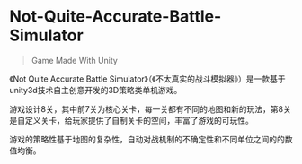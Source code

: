 # Not-Quite-Accurate-Battle-Simulator
> Game Made With Unity

《Not Quite Accurate Battle Simulator》（《不太真实的战斗模拟器》）是一款基于unity3d技术自主创意开发的3D策略类单机游戏。

游戏设计8关，其中前7关为核心关卡，每一关都有不同的地图和新的玩法，第8关是自定义关卡，给玩家提供了自制关卡的空间，丰富了游戏的可玩性。

游戏的策略性基于地图的复杂性，自动对战机制的不确定性和不同单位之间的的数值均衡。

